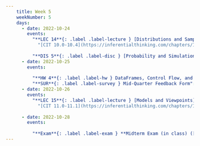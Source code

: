 ```yaml
---
    title: Week 5
    weekNumber: 5
    days:
      - date: 2022-10-24
        events:
          "**LEC 14**{: .label .label-lecture } [Distributions and Sampling](http://datahub.ucsd.edu/user-redirect/git-sync?repo=https://github.com/dsc-courses/dsc10-2022-fa&subPath=lectures/lec14/lec14.ipynb) [✏️](resources/lectures/lec14/lec14.html)":
            "[CIT 10.0-10.4](https://inferentialthinking.com/chapters/10/Sampling_and_Empirical_Distributions.html)"
                
          "**DIS 5**{: .label .label-disc } [Probability and Simulation](https://practice.dsc10.com/disc05/index.html)":
      - date: 2022-10-25
        events:
          
          "**HW 4**{: .label .label-hw } DataFrames, Control Flow, and Probability":
          "**SUR**{: .label .label-survey } Mid-Quarter Feedback Form":
      - date: 2022-10-26
        events:
          "**LEC 15**{: .label .label-lecture } [Models and Viewpoints](http://datahub.ucsd.edu/user-redirect/git-sync?repo=https://github.com/dsc-courses/dsc10-2022-fa&subPath=lectures/lec15/lec15.ipynb) [✏️](resources/lectures/lec15/lec15.html)":
            "[CIT 11.0-11.1](https://inferentialthinking.com/chapters/11/Testing_Hypotheses.html)"
                
      - date: 2022-10-28
        events:
          
          "**Exam**{: .label .label-exam } **Midterm Exam (in class) ([logistics post](https://edstem.org/us/courses/29053/discussion/2013209))**":
---
```

